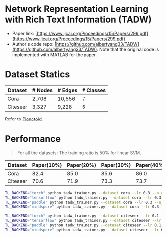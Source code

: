 # Network Representation Learning with Rich Text Information (TADW)

- Paper link: [https://www.ijcai.org/Proceedings/15/Papers/299.pdf](https://www.ijcai.org/Proceedings/15/Papers/299.pdf)
- Author's code repo: [https://github.com/albertyang33/TADW](https://github.com/albertyang33/TADW). Note that the original code is 
  implemented with MATLAB for the paper.

# Dataset Statics

| Dataset  | # Nodes | # Edges | # Classes |
|----------|---------|---------|-----------|
| Cora     | 2,708   | 10,556  | 7         |
| Citeseer | 3,327   | 9,228   | 6         |

Refer to [Planetoid](https://gammagl.readthedocs.io/en/latest/api/gammagl.datasets.html#gammagl.datasets.Planetoid).

# Performance
> For all the datasets: The training ratio is 50% for linear SVM.

| Dataset  | Paper(10%) | Paper(20%) | Paper(30%) | Paper(40%) | Paper(50%) | Our(tf)     | Our(th)     | Our(pd)     | Our(ms)     |
| -------- | ---------- | ---------- | ---------- | ---------- | ---------- | ----------- | ----------- | ----------- | ----------- |
| Cora     | 82.4       | 85.0       | 85.6       | 86.0       | 86.7       | 81.11±1.03% | 79.76±1.55% | 79.03±0.87% | 80.31±0.68% |
| Citeseer | 70.6       | 71.9       | 73.3       | 73.7       | 74.2       | 73.60±1.39% | 73.86±0.84% | 74.09±0.83% | 74.14±0.69% |

```bash
TL_BACKEND="torch" python tadw_trainer.py --dataset cora --lr 0.3 --n_epoch 50 --embedding_dim 500 --lamda 0.5 --svdft 300
TL_BACKEND="tensorflow" python tadw_trainer.py --dataset cora --lr 0.3 --n_epoch 50 --embedding_dim 500 --lamda 0.5 --svdft 300 
TL_BACKEND="paddle" python tadw_trainer.py --dataset cora --lr 0.3 --n_epoch 50 --embedding_dim 500 --lamda 0.5 --svdft 300
TL_BACKEND="mindspore" python tadw_trainer.py --dataset cora --lr 0.3 --n_epoch 50 --embedding_dim 500 --lamda 0.5 --svdft 300

TL_BACKEND="torch" python tadw_trainer.py --dataset citeseer --lr 0.1 --n_epoch 50 --embedding_dim 500 --lamda 0.5 --svdft 300
TL_BACKEND="tensorflow" python tadw_trainer.py --dataset citeseer --lr 0.1 --n_epoch 50 --embedding_dim 500 --lamda 0.5 --svdft 300
TL_BACKEND="paddle" python tadw_trainer.py --dataset citeseer --lr 0.1 --n_epoch 50 --embedding_dim 500 --lamda 0.5 --svdft 300
TL_BACKEND="mindspore" python tadw_trainer.py --dataset citeseer --lr 0.1 --n_epoch 50 --embedding_dim 500 --lamda 0.5 --svdft 300
```